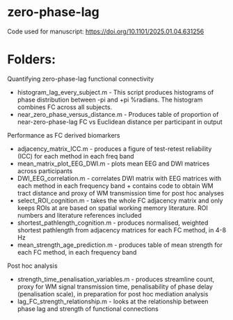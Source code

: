 # zero-phase-lag
Code used for manuscript: https://doi.org/10.1101/2025.01.04.631256

# Folders:
Quantifying zero-phase-lag functional connectivity
- histogram_lag_every_subject.m - This script produces histograms of phase distribution between -pi and +pi %radians. The histogram combines FC across all subjects.
- near_zero_phase_versus_distance.m - Produces table of proportion of near-zero-phase-lag FC vs Euclidean distance per participant in output

Performance as FC derived biomarkers
- adjacency_matrix_ICC.m - produces a figure of test-retest reliability (ICC) for each method in each freq band
- mean_matrix_plot_EEG_DWI.m - plots mean EEG and DWI matrices across participants
- DWI_EEG_correlation.m - correlates DWI matrix with EEG matrices with each method in each frequency band + contains code to obtain WM tract distance and proxy of WM transmission time for post hoc analyses
- select_ROI_cognition.m - takes the whole FC adjacency matrix and only keeps ROIs at are based on spatial working memory literature. ROI numbers and literature references included
- shortest_pathlength_cognition.m - produces normalised, weighted shortest pathlength from adjacency matrices for each FC method, in 4-8 Hz
- mean_strength_age_prediction.m - produces table of mean strength for each FC method, in each frequency band

Post hoc analysis
- strength_time_penalisation_variables.m - produces streamline count, proxy for WM signal transmission time, penalisability of phase delay (penalisation scale), in preparation for post hoc mediation analysis
- lag_FC_strength_relationship.m - looks at the relationship between phase lag and strength of functional connections
